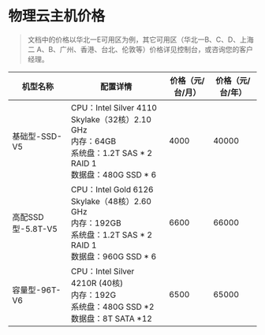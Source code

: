 # 物理云主机价格

>文档中的价格以华北一E可用区为例，其它可用区（华北一B、C、D、上海二 A、B、广州、香港、台北、伦敦等）价格详见控制台，或咨询您的客户经理。


| 机型名称         | 配置详情 | 价格（元/台/月）| 价格（元/台/年） |
| ---------- | --- | ----- |----- |
| 基础型-SSD-V5 | CPU：Intel Silver 4110 Skylake（32核）2.10 GHz<br>内存：64GB<br>系统盘：1.2T SAS * 2 RAID 1<br>数据盘：480G SSD * 6| 4000  | 40000 |
| 高配SSD型-5.8T-V5|CPU：Intel Gold 6126 Skylake（48核）2.60 GHz<br>内存：192GB<br>系统盘：1.2T SAS * 2 RAID 1<br>数据盘：960G SSD * 6 | 6600    | 66000 | 
| 容量型-96T-V6 |CPU：Intel Silver 4210R (40核)<br>内存：192G<br>系统盘：480G SSD *2<br>数据盘：8T SATA *12| 6500    | 65000 |
